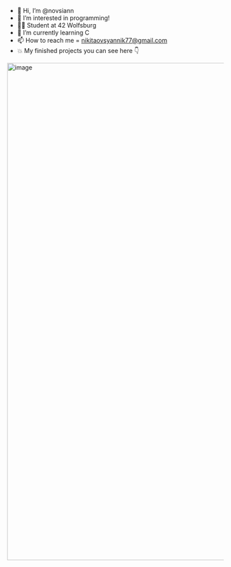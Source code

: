 - 👋 Hi, I’m @novsiann
- 👀 I’m interested in programming!
- ✌🏽 Student at 42 Wolfsburg 
- 🌱 I’m currently learning C 
- 📫 How to reach me = nikitaovsyannik77@gmail.com
- 💥 My finished projects you can see here 👇
<img width="1155" alt="image" src="https://github.com/novsiannn/novsiannn/assets/79808917/c4c69b61-6585-4286-85b4-fe548debc12a">





